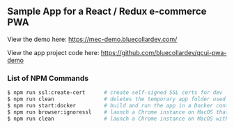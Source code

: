 ## Sample App for a React / Redux e-commerce PWA

View the demo here: https://mec-demo.bluecollardev.com/

View the app project code here: https://github.com/bluecollardev/qcui-pwa-demo

### List of NPM Commands

```sh
$ npm run ssl:create-cert      # create self-signed SSL certs for dev
$ npm run clean                # deletes the temporary app folder used to build the app
$ npm run start:docker         # build and run the app in a Docker container
$ npm run browser:ignoressl    # launch a Chrome instance on MacOS that ignores SSL cert errors (dev)
$ npm run clean                # launch a Chrome instance on MacOS with CORS disabled (use for testing)
```

